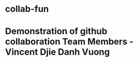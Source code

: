 # collab-fun
Demonstration of github collaboration
Team Members - Vincent Djie
Danh Vuong
========



